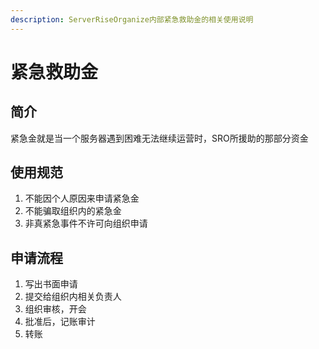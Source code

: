 ```yaml
---
description: ServerRiseOrganize内部紧急救助金的相关使用说明
---
```


# 紧急救助金

## 简介

紧急金就是当一个服务器遇到困难无法继续运营时，SRO所援助的那部分资金

## 使用规范

1. 不能因个人原因来申请紧急金
2. 不能骗取组织内的紧急金
3. 非真紧急事件不许可向组织申请

## 申请流程

1. 写出书面申请
2. 提交给组织内相关负责人
3. 组织审核，开会
4. 批准后，记账审计
5. 转账

